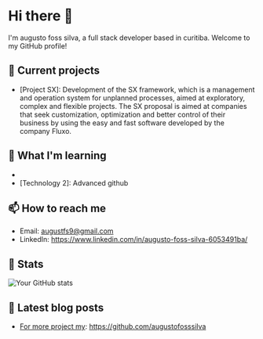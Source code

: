 # Hi there 👋

I'm augusto foss silva, a full stack developer based in curitiba. Welcome to my GitHub profile!

## 🔭 Current projects

- [Project SX]: Development of the SX framework, which is a management and operation system for unplanned processes, aimed at exploratory, complex and flexible projects. The SX proposal is aimed at companies that seek customization, optimization and better control of their business by using the easy and fast software developed by the company Fluxo.

## 🌱 What I'm learning

- [Technology 1]: ChatGPT
- [Technology 2]: Advanced github

## 📫 How to reach me

- Email: augustfs9@gmail.com
- LinkedIn: https://www.linkedin.com/in/augusto-foss-silva-6053491ba/

## 👀 Stats

![Your GitHub stats](https://github-readme-stats.vercel.app/api?username=augusto-fs&show_icons=true)

## 📝 Latest blog posts

- [For more project my](link): https://github.com/augustofosssilva
